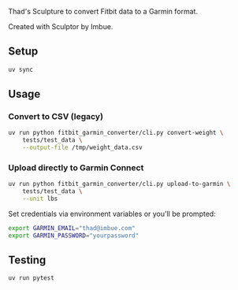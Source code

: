 Thad's Sculpture to convert Fitbit data to a Garmin format.

Created with Sculptor by Imbue.

## Setup

```bash
uv sync
```

## Usage

### Convert to CSV (legacy)

```bash
uv run python fitbit_garmin_converter/cli.py convert-weight \
    tests/test_data \
    --output-file /tmp/weight_data.csv
```

### Upload directly to Garmin Connect

```bash
uv run python fitbit_garmin_converter/cli.py upload-to-garmin \
    tests/test_data \
    --unit lbs
```

Set credentials via environment variables or you'll be prompted:
```bash
export GARMIN_EMAIL="thad@imbue.com"
export GARMIN_PASSWORD="yourpassword"
```

## Testing

```bash
uv run pytest
```